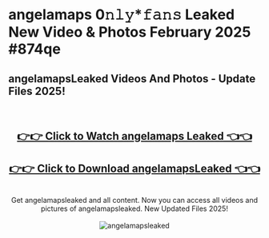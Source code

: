 # angelamaps 0𝚗𝚕𝚢*𝚏𝚊𝚗𝚜 Leaked New Video & Photos February 2025 #874qe

<h2>angelamapsLeaked Videos And Photos - Update Files 2025!</h2>
<br>
<div align="center">
<h2><a href="https://mediaupload.pro?title=angelamaps&ref=11F" rel="nofollow">👉👉 Click to Watch angelamaps Leaked 👈👈</a></h2>
<h2><a href="https://mediaupload.pro?title=angelamaps&ref=11F" rel="nofollow">👉👉 Click to Download angelamapsLeaked 👈👈</a></h2>
<br>
Get angelamapsleaked and all content. Now you can access all videos and pictures of angelamapsleaked. New Updated Files 2025!
<br>
<br>
<a href="https://mediaupload.pro?title=angelamaps&ref=11F" rel="nofollow" data-target="animated-image.originalLink"><img src="https://i.ibb.co/Gkj2r4b/banner.png" alt="angelamapsleaked" style="max-width: 100%; display: inline-block;" data-target="animated-image.originalImage"></a>
</div>
<br>

